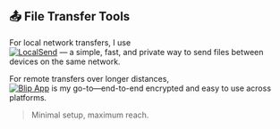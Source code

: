 ## 📤 File Transfer Tools

For local network transfers, I use  
[![LocalSend](https://img.shields.io/badge/Local-send-darkgreen)](https://localsend.org) — a simple, fast, and private way to send files between devices on the same network.

For remote transfers over longer distances,  
[![Blip App](https://img.shields.io/badge/Blip-App-purple)](https://blip.net) is my go-to—end-to-end encrypted and easy to use across platforms.

> Minimal setup, maximum reach.
